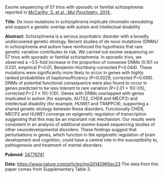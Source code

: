 
Exome sequencing of 57 trios with sporadic or familial schizophrenia
reported in
<a href="https://www.nature.com/articles/mp201429" target="_blank">
McCarthy, S. et al., *Mol Psychiatry*, 2014
</a>.

**Title**: De novo mutations in schizophrenia implicate chromatin remodeling 
and support a genetic overlap with autism and intellectual disability

**Abstract**: Schizophrenia is a serious psychiatric disorder with a broadly undiscovered
genetic etiology. Recent studies of de novo mutations (DNMs) in schizophrenia
and autism have reinforced the hypothesis that rare genetic variation
contributes to risk. We carried out exome sequencing on 57 trios with sporadic
or familial schizophrenia. In sporadic trios, we observed a ~3.5-fold increase
in the proportion of nonsense DNMs (0.101 vs 0.031, empirical P=0.01,
Benjamini-Hochberg-corrected P=0.044). These mutations were significantly more
likely to occur in genes with highly ranked probabilities of haploinsufficiency
(P=0.0029, corrected P=0.006). DNMs of potential functional consequence were
also found to occur in genes predicted to be less tolerant to rare variation
(P=2.01 × 10(-)(5), corrected P=2.1 × 10(-)(3)). Genes with DNMs overlapped
with genes implicated in autism (for example, AUTS2, CHD8 and MECP2) and
intellectual disability (for example, HUWE1 and TRAPPC9), supporting a shared
genetic etiology between these disorders. Functionally CHD8, MECP2 and HUWE1
converge on epigenetic regulation of transcription suggesting that this may be
an important risk mechanism. Our results were consistent in an analysis of
additional exome-based sequencing studies of other neurodevelopmental
disorders. These findings suggest that perturbations in genes, which function
in the epigenetic regulation of brain development and cognition, could have a
central role in the susceptibility to, pathogenesis and treatment of mental
disorders.

**Pubmed**: 
<a href="https://pubmed.ncbi.nlm.nih.gov/24776741/" target="_blank">24776741</a>

**Data**: <a href="https://www.nature.com/articles/mp201429#Sec23" target="_blank">https://www.nature.com/articles/mp201429#Sec23</a>
The data from this paper comes from Supplementary Table 3.